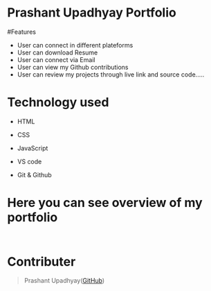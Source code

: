# Prashant Upadhyay Portfolio
#Features

- User can connect in different plateforms
- User can download Resume
- User can connect via Email
- User can view my Github contributions
- User can review my projects through live link and source code.....



# Technology used

- HTML

- CSS
- JavaScript
- VS code
- Git & Github

# Here you can see overview of my portfolio

<h2 align="center">
  <img sec="https://github.com/Prashantomm/Prashantomm.github.io/assets/112774297/cc676fe2-7cf6-4793-9035-97f82606c965
" width="600px"/>
</h2>

# Contributer
> Prashant Upadhyay([GitHub](https://github.com/Prashantomm))
